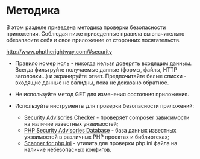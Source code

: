 # Методика

В этом разделе приведена методика проверки безопасности приложения. Соблюдая ниже приведенные правила вы значительно обезапасите себя и свое приложение от сторонних посягательств.



http://www.phptherightway.com/#security

- Правило номер ноль - никогда нельзя доверять входящим данным.
Всегда фильтруйте получаемые данные (формы, файлы, HTTP заголовки...) и экранируйте ответ.
Предпочитайте белые списки - входящие данные не валидны, пока не доказано обратное.

- Не используйте метод GET для изменения состояния приложения.

- Используйте инструменты для проверки безопасности приложений:
  - [Security Advisories Checker](https://security.sensiolabs.org) - проверяет composer зависимости на наличие известных уязвимостей;
  - [PHP Security Advisories Database](https://github.com/FriendsOfPHP/security-advisories) - база данных известных уязвимостей в различных PHP проектах и библиотеках;
  - [Scanner for php.ini](https://github.com/psecio/iniscan) - утилита для проверки php.ini файла на наличие небезопасных конфигов.
